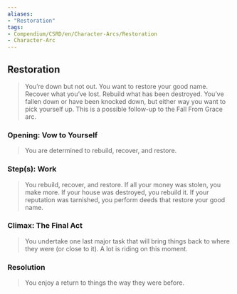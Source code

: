 ```yaml
---
aliases: 
- "Restoration"
tags: 
- Compendium/CSRD/en/Character-Arcs/Restoration
- Character-Arc
---
```

## Restoration
>You’re down but not out. You want to restore your good name. Recover what you’ve lost. Rebuild what has been destroyed. You’ve fallen down or have been knocked down, but either way you want to pick yourself up. This is a possible follow-up to the Fall From Grace arc.
### Opening: Vow to Yourself  
>You are determined to rebuild, recover, and restore.
### Step(s): Work  
>You rebuild, recover, and restore. If all your money was stolen, you make more. If your house was destroyed, you rebuild it. If your reputation was tarnished, you perform deeds that restore your good name.
### Climax: The Final Act  
>You undertake one last major task that will bring things back to where they were (or close to it). A lot is riding on this moment. 
### Resolution  
>You enjoy a return to things the way they were before.